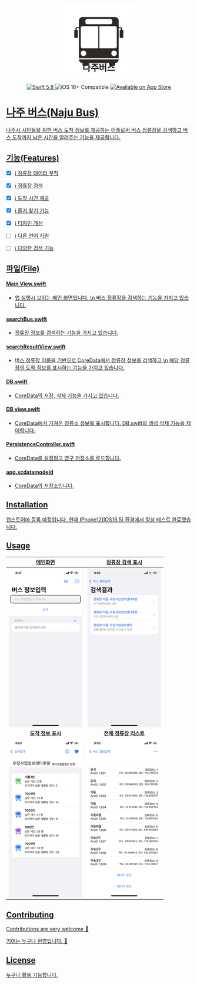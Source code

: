 <p align="center">
   <img width="200" src="app/Assets.xcassets/AppIcon.appiconset/1024.png" alt="APP Logo"></p>
   
# <p align="center"  style="margin-top: -90px;"><b><span style="font-size: 24px;">나주버스</span></b></p>
<p align="center">
   <a href="https://developer.apple.com/swift/">
      <img src="https://img.shields.io/badge/Swift-5.8-orange.svg?style=flat" alt="Swift 5.8">
   </a>
   </a>
   <img src="https://img.shields.io/badge/iOS-16%2B-brightgreen.svg?style=flat" alt="iOS 16+ Compatible">
   <a href="https://www.apple.com/kr/app-store/">
      <img src="https://img.shields.io/badge/Available%20on%20App%20Store-9b59b6.svg?style=flat" alt="Available on App Store">
</p>





# 나주 버스(Naju Bus)

나주시 시민들을 위한 버스 도착 정보를 제공하는 어플로써 버스 정류장을 검색하고 버스 도착까지 남은 시간을 알려주는 기능을 제공합니다.

## 기능(Features)

- [x] ℹ️ 정류장 데이터 부착
- [x] ℹ️ 정류장 검색
- [x] ℹ️ 도착 시간 제공
- [x] ℹ️ 즐겨 찾기 기능
- [x] ℹ️ 디자인 개선 
- [ ] ℹ️ 다른 언어 지원
- [ ] ℹ️ 다양한 검색 기능


## 파일(File)

#### Main View.swift
- 앱 실행시 보이는 메인 화면입니다. \n
  버스 정류장을 검색하는 기능을 가지고 있습니다.
#### searchBus.swift
- 정류장 정보를 검색하는 기능을 가지고 있습니다.
#### searchResultView.swift
- 버스 정류장 이름을 기반으로 CoreData에서 정류장 정보를 검색하고 \n
  해당 정류장의 도착 정보를 표시하는 기능을 가지고 있습니다.
#### DB.swift
- CoreData의 저장, 삭제 기능을 가지고 있습니다.
#### DB view.swift
- CoreData에서 가져온 정류소 정보를 표시합니다.
  DB.swift의 생성 삭제 기능을 제어합니다.
#### PersistenceController.swift
- CoreData를 설정하고 영구 저장소를 로드합니다.
#### app.xcdatamodeld
- CoreData의 저장소입니다.

## Installation

앱스토어에 등록 예정입니다.
현재 IPhone12(IOS16.5) 환경에서 정상 테스트 완료했습니다.


## Usage

| 메인화면 | 정류장 검색 표시 |
| :---: | :---: |
| <img src="appTests/IMG_5918.PNG" width="200" align="center"> | <img src="appTests/IMG_5923.PNG" width="200" align="center"> |
| **도착 정보 표시** | **전체 정류장 리스트** |
| <img src="appTests/IMG_5924.PNG" width="200" align="center"> | <img src="appTests/IMG_5926.PNG" width="200" align="center"> |








## Contributing
Contributions are very welcome 🙌 

기여는 누구나 환영입니다. 🙌


## License
누구나 활용 가능합니다.
